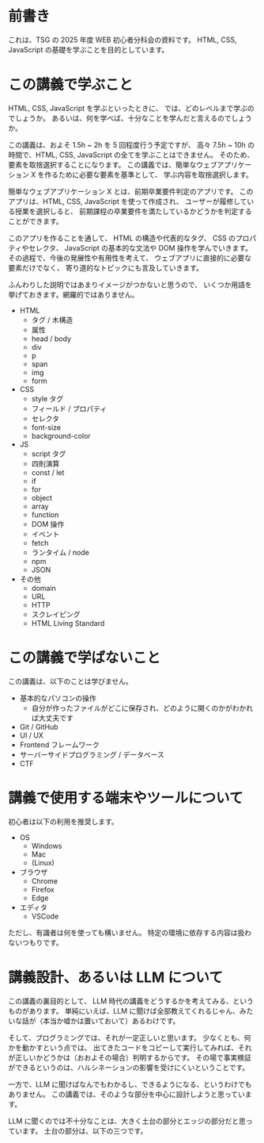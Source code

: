 # 前書き

これは、TSG の 2025 年度 WEB 初心者分科会の資料です。
HTML, CSS, JavaScript の基礎を学ぶことを目的としています。


# この講義で学ぶこと
HTML, CSS, JavaScript を学ぶといったときに、
では、どのレベルまで学ぶのでしょうか。
あるいは、何を学べば、十分なことを学んだと言えるのでしょうか。

この講義は、およそ 1.5h ~ 2h を 5 回程度行う予定ですが、
高々 7.5h ~ 10h の時間で、HTML, CSS, JavaScript の全てを学ぶことはできません。
そのため、要素を取捨選択することになります。
この講義では、簡単なウェブアプリケーション X を作るために必要な要素を基準として、
学ぶ内容を取捨選択します。

簡単なウェブアプリケーション X とは、前期卒業要件判定のアプリです。
このアプリは、HTML, CSS, JavaScript を使って作成され、
ユーザーが履修している授業を選択しると、
前期課程の卒業要件を満たしているかどうかを判定することができます。

このアプリを作ることを通して、
HTML の構造や代表的なタグ、
CSS のプロパティやセレクタ、
JavaScript の基本的な文法や DOM 操作を学んでいきます。
その過程で、今後の発展性や有用性を考えて、
ウェブアプリに直接的に必要な要素だけでなく、
寄り道的なトピックにも言及していきます。

ふんわりした説明ではあまりイメージがつかないと思うので、
いくつか用語を挙げておきます。網羅的ではありません。

- HTML
  - タグ / 木構造
  - 属性
  - head / body
  - div
  - p
  - span
  - img
  - form
- CSS
  - style タグ
  - フィールド / プロパティ
  - セレクタ
  - font-size
  - background-color
- JS
  - script タグ
  - 四則演算
  - const / let
  - if
  - for
  - object
  - array
  - function
  - DOM 操作
  - イベント
  - fetch
  - ランタイム / node
  - npm
  - JSON
- その他
  - domain
  - URL
  - HTTP
  - スクレイピング
  - HTML Living Standard



# この講義で学ばないこと
この講義は、以下のことは学びません。

- 基本的なパソコンの操作
  - 自分が作ったファイルがどこに保存され、どのように開くのかがわかれば大丈夫です
- Git / GitHub
- UI / UX
- Frontend フレームワーク
- サーバーサイドプログラミング / データベース
- CTF

# 講義で使用する端末やツールについて

初心者は以下の利用を推奨します。

- OS
  - Windows
  - Mac
  - (Linux)
- ブラウザ
  - Chrome
  - Firefox
  - Edge
- エディタ
  - VSCode

ただし、有識者は何を使っても構いません。
特定の環境に依存する内容は扱わないつもりです。

# 講義設計、あるいは LLM について

この講義の裏目的として、
LLM 時代の講義をどうするかを考えてみる、というものがあります。
単純にいえば、LLM に聞けば全部教えてくれるじゃん、みたいな話が（本当か嘘かは置いておいて）あるわけです。

そして、プログラミングでは、それが一定正しいと思います。
少なくとも、何かを動かすという点では、
出てきたコードをコピーして実行してみれば、それが正しいかどうかは（おおよその場合）判明するからです。
その場で事実検証ができるというのは、ハルシネーションの影響を受けにくいということです。

一方で、LLM に聞けばなんでもわかるし、できるようになる、というわけでもありません。
この講義では、そのような部分を中心に設計しようと思っています。

LLM に聞くのでは不十分なことは、大きく土台の部分とエッジの部分だと思っています。
土台の部分は、以下の三つです。

<!-- 一つ目は、実際に動かせることです。プログラミングの学習で一番難しいのは環境構築とよく言います。

二つ目は、デバッグができることです。
何か問題が発生したときに、どのようにその箇所を特定するか、
特定のためにはどのような情報が必要で、どのようなツールを使うといいのか、
といった知識は、LLM がバグを修正できないときのために必要な知識です。

三つ目は、全体の学ぶ要素や順番を設計することです。
目的に応じて、学習に必要な要素を取捨選択し、
その順番を設計することは、ブラウザで LLM に質問したあとに出てくる追加質問のサジェストをみる限り LLM には難しいことだと思います。

エッジの部分は、最新の情報であったり、
一貫した設計であったりというものです。
これらは、本講義の対象外です。

土台とエッジを繋ぐ中間層は、
LLM が補完してくれます。
逆に言えば、LLM を使いながら学習ができるところまでを本講義で学ぶことを目指します。

 -->

